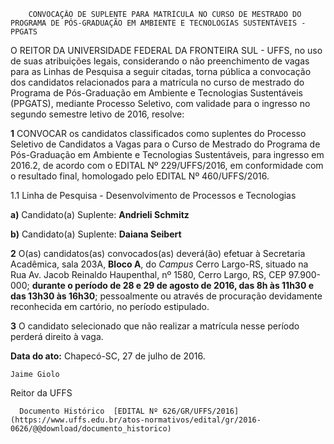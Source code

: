         CONVOCAÇÃO DE SUPLENTE PARA MATRÍCULA NO CURSO DE MESTRADO DO PROGRAMA DE PÓS-GRADUAÇÃO EM AMBIENTE E TECNOLOGIAS SUSTENTÁVEIS - PPGATS  

O REITOR DA UNIVERSIDADE FEDERAL DA FRONTEIRA SUL - UFFS, no uso de suas atribuições legais, considerando o não preenchimento de vagas para as Linhas de Pesquisa a seguir citadas, torna pública a convocação dos candidatos relacionados para a matrícula no curso de mestrado do Programa de Pós-Graduação em Ambiente e Tecnologias Sustentáveis (PPGATS), mediante Processo Seletivo, com validade para o ingresso no segundo semestre letivo de 2016, resolve:

 **1** CONVOCAR os candidatos classificados como suplentes do Processo Seletivo de Candidatos a Vagas para o Curso de Mestrado do Programa de Pós-Graduação em Ambiente e Tecnologias Sustentáveis, para ingresso em 2016.2, de acordo com o EDITAL Nº 229/UFFS/2016, em conformidade com o resultado final, homologado pelo EDITAL Nº 460/UFFS/2016.

 1.1 Linha de Pesquisa - Desenvolvimento de Processos e Tecnologias

 **a)** Candidato(a) Suplente: **Andrieli Schmitz**

 **b)** Candidato(a) Suplente: **Daiana Seibert**

 **2** O(as) candidatos(as) convocados(as) deverá(ão) efetuar à Secretaria Acadêmica, sala 203A, **Bloco A**, do *Campus* Cerro Largo-RS, situado na Rua Av. Jacob Reinaldo Haupenthal, nº 1580, Cerro Largo, RS, CEP 97.900-000; **durante o período de 28 e 29 de agosto de 2016, das 8h às 11h30 e das 13h30 às 16h30**; pessoalmente ou através de procuração devidamente reconhecida em cartório, no período estipulado.

 **3** O candidato selecionado que não realizar a matrícula nesse período perderá direito à vaga.

  

   **Data do ato:** Chapecó-SC, 27 de julho de 2016.   
 

    Jaime Giolo   
 Reitor da UFFS 

      Documento Histórico  [EDITAL Nº 626/GR/UFFS/2016](https://www.uffs.edu.br/atos-normativos/edital/gr/2016-0626/@@download/documento_historico)     
      